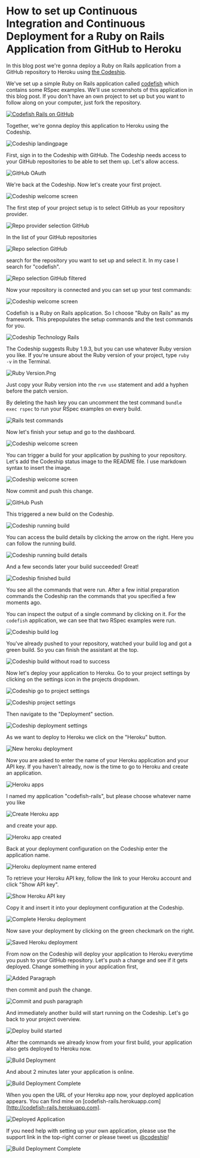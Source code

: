 How to set up Continuous Integration and Continuous Deployment for a Ruby on Rails Application from GitHub to Heroku
======================

In this blog post we're gonna deploy a Ruby on Rails application from a GitHub repository to Heroku using [the Codeship][codeship].

We've set up a simple Ruby on Rails application called [codefish][codefish-rails] which contains some RSpec examples. We'll use screenshots of this application in this blog post. If you don't have an own project to set up but you want to follow along on your computer, just fork the repository.

[![Codefish Rails on GitHub][screenshot-codefish-rails]][screenshot-codefish-rails]

Together, we're gonna deploy this application to Heroku using the Codeship.

![Codeship landingpage](../../../screenshots/codeship-landingpage.png)

First, sign in to the Codeship with GitHub. The Codeship needs access to your GitHub repositories to be able to set them up. Let's allow access.

![GitHub OAuth](../screenshots/oauth.png)

We're back at the Codeship. Now let's create your first project.

![Codeship welcome screen](../../../screenshots/codeship-welcome.png)

The first step of your project setup is to select GitHub as your repository provider.

![Repo provider selection GitHub](../screenshots/repo-provider-selection.png)

In the list of your GitHub repositories

![Repo selection GitHub](../screenshots/repo-selection.png)

search for the repository you want to set up and select it. In my case I search for "codefish".

![Repo selection GitHub filtered](../screenshots/repo-selection-filtered.png)

Now your repository is connected and you can set up your test commands:

![Codeship welcome screen](../../../screenshots/codeship-technology.png)

Codefish is a Ruby on Rails application. So I choose "Ruby on Rails" as my framework. This prepopulates the setup commands and the test commands for you.

![Codeship Technology Rails](../../screenshots/codeship-technology-rails.png)

The Codeship suggests Ruby 1.9.3, but you can use whatever Ruby version you like. If you're unsure about the Ruby version of your project, type `ruby -v` in the Terminal.

![Ruby Version.Png](../../screenshots/ruby-version.png)

Just copy your Ruby version into the `rvm use` statement and add a hyphen before the patch version.

By deleting the hash key you can uncomment the test command `bundle exec rspec` to run your RSpec examples on every build.

![Rails test commands](../screenshots/test-commands.png)

Now let's finish your setup and go to the dashboard.

![Codeship welcome screen](../../../screenshots/codeship-dashboard.png)

You can trigger a build for your application by pushing to your repository. Let's add the Codeship status image to the README file. I use markdown syntax to insert the image.

![Codeship welcome screen](../../screenshots/codeship-image.png)

Now commit and push this change.

![GitHub Push](../screenshots/push.png)

This triggered a new build on the Codeship.

![Codeship running build](../screenshots/first-build-running.png)

You can access the build details by clicking the arrow on the right. Here you can follow the running build.

![Codeship running build details](../screenshots/first-build-running-details.png)

And a few seconds later your build succeeded! Great!

![Codeship finished build](../screenshots/first-build-finished.png)

You see all the commands that were run. After a few initial preparation commands the Codeship ran the commands that you specified a few moments ago.

You can inspect the output of a single command by clicking on it. For the `codefish` application, we can see that two RSpec examples were run.

![Codeship build log](../screenshots/build-log.png)

You've already pushed to your repository, watched your build log and got a green build. So you can finish the assistant at the top.

![Codeship build without road to success](../screenshots/build-without-road-to-success.png)

Now let's deploy your application to Heroku. Go to your project settings by clicking on the settings icon in the projects dropdown.

![Codeship go to project settings](../screenshots/go-to-project-settings.png)

![Codeship project settings](../screenshots/project-settings.png)

Then navigate to the "Deployment" section.

![Codeship deployment settings](../screenshots/deployment-settings.png)

As we want to deploy to Heroku we click on the "Heroku" button.

![New heroku deployment](screenshots/new-heroku-deployment.png)

Now you are asked to enter the name of your Heroku application and your API key. If you haven't already, now is the time to go to Heroku and create an application.

![Heroku apps](screenshots/heroku-apps.png)

I named my application "codefish-rails", but please choose whatever name you like

![Create Heroku app](screenshots/create-heroku-app.png)

and create your app.

![Heroku app created](screenshots/heroku-app-created.png)

Back at your deployment configuration on the Codeship enter the application name.

![Heroku deployment name entered](screenshots/heroku-deployment-name.png)

To retrieve your Heroku API key, follow the link to your Heroku account and click "Show API key".

![Show Heroku API key](screenshots/show-api-key.png)

Copy it and insert it into your deployment configuration at the Codeship.

![Complete Heroku deployment](screenshots/complete-heroku-deployment.png)

Now save your deployment by clicking on the green checkmark on the right.

![Saved Heroku deployment](screenshots/saved-heroku-deployment.png)

From now on the Codeship will deploy your application to Heroku everytime you push to your GitHub repository. Let's push a change and see if it gets deployed. Change something in your application first,

![Added Paragraph](screenshots/added-paragraph.png)

then commit and push the change.

![Commit and push paragraph](../screenshots/commit-and-push-paragraph.png)

And immediately another build will start running on the Codeship. Let's go back to your project overview.

![Deploy build started](../screenshots/deploy-build-started.png)

After the commands we already know from your first build, your application also gets deployed to Heroku now.

![Build Deployment](screenshots/build-deployment.png)

And about 2 minutes later your application is online.

![Build Deployment Complete](screenshots/build-deployment-complete.png)

When you open the URL of your Heroku app now, your deployed application appears. You can find mine on [codefish-rails.herokuapp.com][http://codefish-rails.herokuapp.com].

![Deployed Application](screenshots/deployed-application.png)

If you need help with setting up your own application, please use the support link in the top-right corner or please tweet us [@codeship](http://www.twitter.com/codeship)!

![Build Deployment Complete](screenshots/build-deployment-complete.png)

 [codeship]: https://www.codeship.io/
 [codefish-rails]: https://github.com/codeship-tutorials/codefish-rails
 [screenshot-codefish-rails]: ../screenshots/codefish-rails.png
